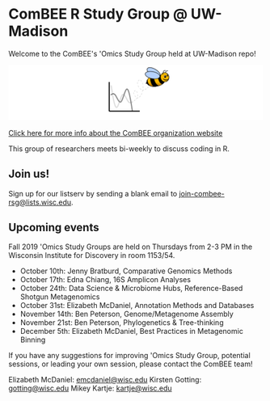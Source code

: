 # ComBEE R Study Group @ UW-Madison 

Welcome to the ComBEE's 'Omics Study Group held at UW-Madison repo! 

![ComBEE](img/combee.PNG)

[Click here for more info about the ComBEE organization website](https://combee-uw-madison.github.io/studyGroup/)

This group of researchers meets bi-weekly to discuss coding in R.

## Join us!
Sign up for our listserv by sending a blank email to [join-combee-rsg@lists.wisc.edu](mailto:join-combee-rsg@lists.wisc.edu).

## Upcoming events
Fall 2019 'Omics Study Groups are held on Thursdays from 2-3 PM in the Wisconsin Institute for Discovery in room 1153/54. 

- October 10th: Jenny Bratburd, Comparative Genomics Methods
- October 17th: Edna Chiang, 16S Amplicon Analyses
- October 24th: Data Science & Microbiome Hubs, Reference-Based Shotgun Metagenomics
- October 31st: Elizabeth McDaniel, Annotation Methods and Databases
- November 14th: Ben Peterson, Genome/Metagenome Assembly
- November 21st: Ben Peterson, Phylogenetics & Tree-thinking
- December 5th: Elizabeth McDaniel, Best Practices in Metagenomic Binning

If you have any suggestions for improving 'Omics Study Group, potential sessions, or leading your own session, please contact the ComBEE team! 

Elizabeth McDaniel: emcdaniel@wisc.edu
Kirsten Gotting: gotting@wisc.edu
Mikey Kartje: kartje@wisc.edu




